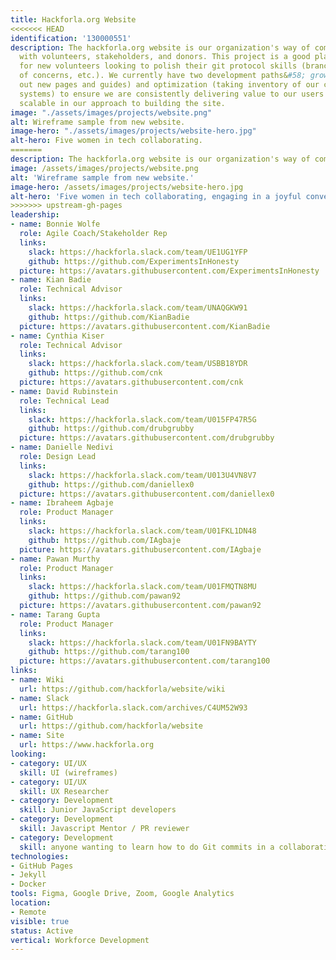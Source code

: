 ```yaml
---
title: Hackforla.org Website
<<<<<<< HEAD
identification: '130000551'
description: The hackforla.org website is our organization's way of communicating
  with volunteers, stakeholders, and donors. This project is a good place to start
  for new volunteers looking to polish their git protocol skills (branches, separation
  of concerns, etc.). We currently have two development paths&#58; growth (building
  out new pages and guides) and optimization (taking inventory of our code and design
  systems) to ensure we are consistently delivering value to our users while being
  scalable in our approach to building the site.
image: "./assets/images/projects/website.png"
alt: Wireframe sample from new website.
image-hero: "./assets/images/projects/website-hero.jpg"
alt-hero: Five women in tech collaborating.
=======
description: The hackforla.org website is our organization's way of communicating with volunteers, stakeholders, and donors. This project is a good place to start for new volunteers looking to polish their git protocol skills (branches, separation of concerns, etc.). We currently have two development paths&#58; growth (building out new pages and guides) and optimization (taking inventory of our code and design systems) to ensure we are consistently delivering value to our users while being scalable in our approach to building the site.
image: /assets/images/projects/website.png
alt: 'Wireframe sample from new website.'
image-hero: /assets/images/projects/website-hero.jpg
alt-hero: 'Five women in tech collaborating, engaging in a joyful conversation.'
>>>>>>> upstream-gh-pages
leadership:
- name: Bonnie Wolfe
  role: Agile Coach/Stakeholder Rep
  links:
    slack: https://hackforla.slack.com/team/UE1UG1YFP
    github: https://github.com/ExperimentsInHonesty
  picture: https://avatars.githubusercontent.com/ExperimentsInHonesty
- name: Kian Badie
  role: Technical Advisor
  links:
    slack: https://hackforla.slack.com/team/UNAQGKW91
    github: https://github.com/KianBadie
  picture: https://avatars.githubusercontent.com/KianBadie
- name: Cynthia Kiser
  role: Technical Advisor
  links:
    slack: https://hackforla.slack.com/team/USBB18YDR
    github: https://github.com/cnk
  picture: https://avatars.githubusercontent.com/cnk
- name: David Rubinstein
  role: Technical Lead
  links:
    slack: https://hackforla.slack.com/team/U015FP47R5G
    github: https://github.com/drubgrubby
  picture: https://avatars.githubusercontent.com/drubgrubby
- name: Danielle Nedivi
  role: Design Lead
  links:
    slack: https://hackforla.slack.com/team/U013U4VN8V7
    github: https://github.com/daniellex0
  picture: https://avatars.githubusercontent.com/daniellex0
- name: Ibraheem Agbaje
  role: Product Manager
  links:
    slack: https://hackforla.slack.com/team/U01FKL1DN48
    github: https://github.com/IAgbaje
  picture: https://avatars.githubusercontent.com/IAgbaje
- name: Pawan Murthy
  role: Product Manager
  links:
    slack: https://hackforla.slack.com/team/U01FMQTN8MU
    github: https://github.com/pawan92
  picture: https://avatars.githubusercontent.com/pawan92
- name: Tarang Gupta
  role: Product Manager
  links:
    slack: https://hackforla.slack.com/team/U01FN9BAYTY
    github: https://github.com/tarang100
  picture: https://avatars.githubusercontent.com/tarang100
links:
- name: Wiki
  url: https://github.com/hackforla/website/wiki
- name: Slack
  url: https://hackforla.slack.com/archives/C4UM52W93
- name: GitHub
  url: https://github.com/hackforla/website
- name: Site
  url: https://www.hackforla.org
looking:
- category: UI/UX
  skill: UI (wireframes)
- category: UI/UX
  skill: UX Researcher
- category: Development
  skill: Junior JavaScript developers
- category: Development
  skill: Javascript Mentor / PR reviewer
- category: Development
  skill: anyone wanting to learn how to do Git commits in a collaborative work environment
technologies:
- GitHub Pages
- Jekyll
- Docker
tools: Figma, Google Drive, Zoom, Google Analytics
location:
- Remote
visible: true
status: Active
vertical: Workforce Development
---
```



